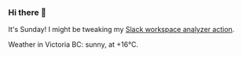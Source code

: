 ### Hi there :wave:

It's Sunday! I might be tweaking my [Slack workspace analyzer action](https://github.com/bewuethr/slack-analyzer).

Weather in Victoria BC: sunny, at +16°C.
